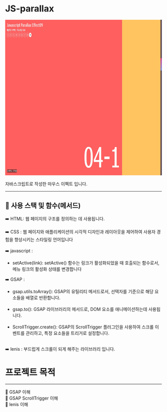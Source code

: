 # JS-parallax

<img src="img/parallax.jpg"  width="1000" height="500">

자바스크립트로 작성한 마우스 이펙트 입니다. 

******

📓 사용 스택 및 함수(메서드)
---

➡️ HTML: 웹 페이지의 구조를 정의하는 데 사용됩니다.<br><br>
➡️ CSS : 웹 페이지와 애플리케이션의 시각적 디자인과 레이아웃을 제어하여 사용자 경험을 향상시키는 스타일링 언어입니다 <br><br>
➡️ javascript : 
 + setActive(link): setActive() 함수는 링크가 활성화되었을 때 호출되는 함수로서, 메뉴 링크의 활성화 상태를 변경합니다
   
➡️ GSAP :
+ gsap.utils.toArray(): GSAP의 유틸리티 메서드로서, 선택자를 기준으로 해당 요소들을 배열로 반환합니다.  <br><br>
+ gsap.to(): GSAP 라이브러리의 메서드로, DOM 요소를 애니메이션하는데 사용됩니다.  <br><br>
+ ScrollTrigger.create(): GSAP의 ScrollTrigger 플러그인을 사용하여 스크롤 이벤트를 관리하고, 특정 요소들을 트리거로 설정합니다. <br><br>

➡️ lenis : 부드럽게 스크롤이 되게 해주는 라이브러리 입니다.


# 프로젝트 목적

---

📕  GSAP 이해 <br>
📕  GSAP ScrollTrigger 이해 <br>
📕  lenis 이해 <br>










